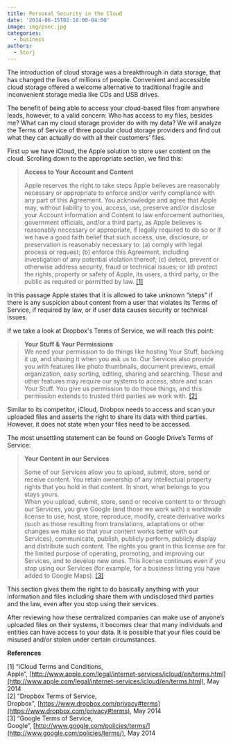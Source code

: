 ```yaml
---
title: Personal Security in the Cloud
date: '2014-06-15T02:18:00-04:00'
image: img/psec.jpg
categories:
  - business
authors:
  - Storj
---
```


The introduction of cloud storage was a breakthrough in data storage, that has changed the lives of millions of people. Convenient and accessible cloud storage offered a welcome alternative to traditional fragile and inconvenient storage media like CDs and USB drives.  

<!--more-->

The benefit of being able to access your cloud-based files from anywhere leads, however, to a valid concern: Who has access to my files, besides me? What can my cloud storage provider do with my data? We will analyze the Terms of Service of three popular cloud storage providers and find out what they can actually do with all their customers’ files.  
  
First up we have iCloud, the Apple solution to store user content on the cloud. Scrolling down to the appropriate section, we find this:

> **Access to Your Account and Content**
> 
> Apple reserves the right to take steps Apple believes are reasonably necessary or appropriate to enforce and/or verify compliance with any part of this Agreement. You acknowledge and agree that Apple may, without liability to you, access, use, preserve and/or disclose your Account information and Content to law enforcement authorities, government officials, and/or a third party, as Apple believes is reasonably necessary or appropriate, if legally required to do so or if we have a good faith belief that such access, use, disclosure, or preservation is reasonably necessary to: (a) comply with legal process or request; (b) enforce this Agreement, including investigation of any potential violation thereof; (c) detect, prevent or otherwise address security, fraud or technical issues; or (d) protect the rights, property or safety of Apple, its users, a third party, or the public as required or permitted by law. [\[1\]](http://www.apple.com/legal/internet-services/icloud/en/terms.html)

In this passage Apple states that it is allowed to take unknown “steps” if there is any suspicion about content from a user that violates its Terms of Service, if required by law, or if user data causes security or technical issues.   
  
If we take a look at Dropbox's Terms of Service, we will reach this point:

> **Your Stuff & Your Permissions**  
> We need your permission to do things like hosting Your Stuff, backing it up, and sharing it when you ask us to. Our Services also provide you with features like photo thumbnails, document previews, email organization, easy sorting, editing, sharing and searching. These and other features may require our systems to access, store and scan Your Stuff. You give us permission to do those things, and this permission extends to trusted third parties we work with. [\[2\]](https://www.dropbox.com/privacy#terms)

Similar to its competitor, iCloud, Drobpox needs to access and scan your uploaded files and asserts the right to share its data with third parties. However, it does not state when your files need to be accessed.   
  
The most unsettling statement can be found on Google Drive’s Terms of Service:

> **Your Content in our Services**
> 
> Some of our Services allow you to upload, submit, store, send or receive content. You retain ownership of any intellectual property rights that you hold in that content. In short, what belongs to you stays yours.  
> When you upload, submit, store, send or receive content to or through our Services, you give Google (and those we work with) a worldwide license to use, host, store, reproduce, modify, create derivative works (such as those resulting from translations, adaptations or other changes we make so that your content works better with our Services), communicate, publish, publicly perform, publicly display and distribute such content. The rights you grant in this license are for the limited purpose of operating, promoting, and improving our Services, and to develop new ones. This license continues even if you stop using our Services (for example, for a business listing you have added to Google Maps). [\[3\]](http://www.google.com/policies/terms/)

This section gives them the right to do basically anything with your information and files including share them with undisclosed third parties and the law, even after you stop using their services.  
  
After reviewing how these centralized companies can make use of anyone’s uploaded files on their systems, it becomes clear that many individuals and entities can have access to your data. It is possible that your files could be misused and/or stolen under certain circumstances.

**References**

\[1\] “iCloud Terms and Conditions, Apple”, [http://www.apple.com/legal/internet-services/icloud/en/terms.html](http://www.apple.com/legal/internet-services/icloud/en/terms.html), May 2014  
\[2\] "Dropbox Terms of Service, Dropbox", [https://www.dropbox.com/privacy#terms](https://www.dropbox.com/privacy#terms), May 2014  
\[3\] “Google Terms of Service, Google”, [http://www.google.com/policies/terms/](http://www.google.com/policies/terms/), May 2014
